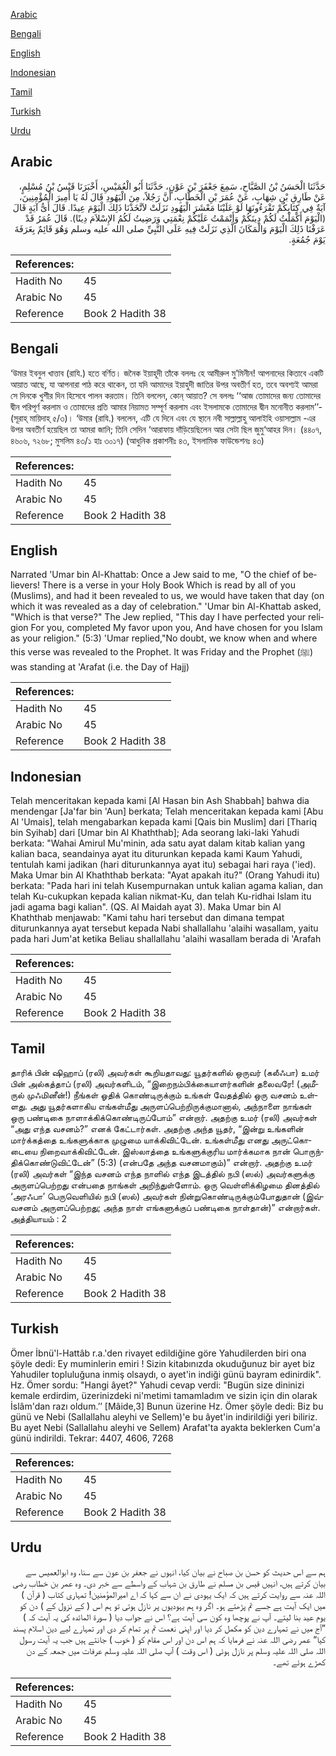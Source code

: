 [Arabic](#arabic)

[Bengali](#bengali)

[English](#english)

[Indonesian](#indonesian)

[Tamil](#tamil)

[Turkish](#turkish)

[Urdu](#urdu)

## Arabic


<div dir="rtl" lang="ar" style={{fontSize:'larger',backgroundColor:'#f8f9fa',padding:20}}>
حَدَّثَنَا الْحَسَنُ بْنُ الصَّبَّاحِ، سَمِعَ جَعْفَرَ بْنَ عَوْنٍ، حَدَّثَنَا أَبُو الْعُمَيْسِ، أَخْبَرَنَا قَيْسُ بْنُ مُسْلِمٍ، عَنْ طَارِقِ بْنِ شِهَابٍ، عَنْ عُمَرَ بْنِ الْخَطَّابِ، أَنَّ رَجُلاً، مِنَ الْيَهُودِ قَالَ لَهُ يَا أَمِيرَ الْمُؤْمِنِينَ، آيَةٌ فِي كِتَابِكُمْ تَقْرَءُونَهَا لَوْ عَلَيْنَا مَعْشَرَ الْيَهُودِ نَزَلَتْ لاَتَّخَذْنَا ذَلِكَ الْيَوْمَ عِيدًا‏.‏ قَالَ أَىُّ آيَةٍ قَالَ ‏(‏الْيَوْمَ أَكْمَلْتُ لَكُمْ دِينَكُمْ وَأَتْمَمْتُ عَلَيْكُمْ نِعْمَتِي وَرَضِيتُ لَكُمُ الإِسْلاَمَ دِينًا‏)‏‏.‏ قَالَ عُمَرُ قَدْ عَرَفْنَا ذَلِكَ الْيَوْمَ وَالْمَكَانَ الَّذِي نَزَلَتْ فِيهِ عَلَى النَّبِيِّ صلى الله عليه وسلم وَهُوَ قَائِمٌ بِعَرَفَةَ يَوْمَ جُمُعَةٍ‏.‏
</div>
<div style={{backgroundColor:'#f8f9fa',padding:20, marginBottom: 10}}><table> <thead> <tr> <th>References:</th> <th></th> </tr> </thead> <tbody><tr><td>Hadith No</td><td>45</td></tr><tr><td>Arabic No</td><td>45</td></tr><tr><td>Reference</td><td>Book 2 Hadith 38</td></tr></tbody></table></div>

## Bengali


<div dir="ltr" lang="bn" style={{fontSize:'larger',backgroundColor:'#f8f9fa',padding:20}}>
‘উমার ইবনুল খাত্তাব (রাযি.) হতে বর্ণিত। জনৈক ইয়াহূদী তাঁকে বললঃ হে আমীরুল মু’মিনীন! আপনাদের কিতাবে একটি আয়াত আছে, যা আপনারা পাঠ করে থাকেন, তা যদি আমাদের ইয়াহুদী জাতির উপর অবতীর্ণ হত, তবে অবশ্যই আমরা সে দিনকে খুশীর দিন হিসেবে পালন করতাম। তিনি বললেন, কোন্ আয়াত? সে বললঃ ‘‘আজ তোমাদের জন্য তোমাদের দ্বীন পরিপূর্ণ করলাম ও তোমাদের প্রতি আমার নিয়ামত সম্পূর্ণ করলাম এবং ইসলামকে তোমাদের দ্বীন মনোনীত করলাম’’- (সূরাহ্ মায়িদাহ্ ৫/৩)। ‘উমার (রাযি.) বললেন, এটি যে দিনে এবং যে স্থানে নবী সাল্লাল্লাহু আলাইহি ওয়াসাল্লাম -এর উপর অবতীর্ণ হয়েছিল তা আমরা জানি; তিনি সেদিন ‘আরাফায় দাঁড়িয়েছিলেন আর সেটা ছিল জুমু‘আহর দিন। (৪৪০৭, ৪৬০৬, ৭২৬৮; মুসলিম ৪৩/১ হাঃ ৩০১৭) (আধুনিক প্রকাশনীঃ ৪৩, ইসলামিক ফাউন্ডেশনঃ ৪৩)
</div>
<div style={{backgroundColor:'#f8f9fa',padding:20, marginBottom: 10}}><table> <thead> <tr> <th>References:</th> <th></th> </tr> </thead> <tbody><tr><td>Hadith No</td><td>45</td></tr><tr><td>Arabic No</td><td>45</td></tr><tr><td>Reference</td><td>Book 2 Hadith 38</td></tr></tbody></table></div>

## English


<div dir="ltr" lang="en" style={{fontSize:'larger',backgroundColor:'#f8f9fa',padding:20}}>
Narrated 'Umar bin Al-Khattab: Once a Jew said to me, "O the chief of believers! There is a verse in your Holy Book Which is read by all of you (Muslims), and had it been revealed to us, we would have taken that day (on which it was revealed as a day of celebration." 'Umar bin Al-Khattab asked, "Which is that verse?" The Jew replied, "This day I have perfected your religion For you, completed My favor upon you, And have chosen for you Islam as your religion." (5:3) 'Umar replied,"No doubt, we know when and where this verse was revealed to the Prophet. It was Friday and the Prophet (ﷺ) was standing at 'Arafat (i.e. the Day of Hajj)
</div>
<div style={{backgroundColor:'#f8f9fa',padding:20, marginBottom: 10}}><table> <thead> <tr> <th>References:</th> <th></th> </tr> </thead> <tbody><tr><td>Hadith No</td><td>45</td></tr><tr><td>Arabic No</td><td>45</td></tr><tr><td>Reference</td><td>Book 2 Hadith 38</td></tr></tbody></table></div>

## Indonesian


<div dir="ltr" lang="id" style={{fontSize:'larger',backgroundColor:'#f8f9fa',padding:20}}>
Telah menceritakan kepada kami [Al Hasan bin Ash Shabbah] bahwa dia mendengar [Ja'far bin 'Aun] berkata; Telah menceritakan kepada kami [Abu Al 'Umais], telah mengabarkan kepada kami [Qais bin Muslim] dari [Thariq bin Syihab] dari [Umar bin Al Khaththab]; Ada seorang laki-laki Yahudi berkata: "Wahai Amirul Mu'minin, ada satu ayat dalam kitab kalian yang kalian baca, seandainya ayat itu diturunkan kepada kami Kaum Yahudi, tentulah kami jadikan (hari diturunkannya ayat itu) sebagai hari raya ('ied). Maka Umar bin Al Khaththab berkata: "Ayat apakah itu?" (Orang Yahudi itu) berkata: "Pada hari ini telah Kusempurnakan untuk kalian agama kalian, dan telah Ku-cukupkan kepada kalian nikmat-Ku, dan telah Ku-ridhai Islam itu jadi agama bagi kalian". (QS. Al Maidah ayat 3). Maka Umar bin Al Khaththab menjawab: "Kami tahu hari tersebut dan dimana tempat diturunkannya ayat tersebut kepada Nabi shallallahu 'alaihi wasallam, yaitu pada hari Jum'at ketika Beliau shallallahu 'alaihi wasallam berada di 'Arafah
</div>
<div style={{backgroundColor:'#f8f9fa',padding:20, marginBottom: 10}}><table> <thead> <tr> <th>References:</th> <th></th> </tr> </thead> <tbody><tr><td>Hadith No</td><td>45</td></tr><tr><td>Arabic No</td><td>45</td></tr><tr><td>Reference</td><td>Book 2 Hadith 38</td></tr></tbody></table></div>

## Tamil


<div dir="ltr" lang="ta" style={{fontSize:'larger',backgroundColor:'#f8f9fa',padding:20}}>
தாரிக் பின் ஷிஹாப் (ரலி) அவர்கள் கூறியதாவது: யூதர்களில் ஒருவர் (கலீஃபா) உமர் பின் அல்கத்தாப் (ரலி) அவர்களிடம், “இறைநம்பிக்கையாளர்களின் தலைவரே! (அமீருல் முஃமினீன்!) நீங்கள் ஓதிக் கொண்டிருக்கும் உங்கள் வேதத்தில் ஒரு வசனம் உள்ளது. அது யூதர்களாகிய எங்கள்மீது அருளப்பெற்றிருக்குமானால், அந்நாளை நாங்கள் ஒரு பண்டிகை நாளாக்கிக்கொண்டிருப்போம்” என்றார். அதற்கு உமர் (ரலி) அவர்கள் “அது எந்த வசனம்?” எனக் கேட்டார்கள். அதற்கு அந்த யூதர், “இன்று உங்களின் மார்க்கத்தை உங்களுக்காக முழுமை யாக்கிவிட்டேன். உங்கள்மீது எனது அருட்கொடையை நிறைவாக்கிவிட்டேன். இஸ்லாத்தை உங்களுக்குரிய மார்க்கமாக நான் பொருந்திக்கொண்டுவிட்டேன்” (5:3) (என்பதே அந்த வசனமாகும்)” என்றார். அதற்கு உமர் (ரலி) அவர்கள் “இந்த வசனம் எந்த நாளில் எந்த இடத்தில் நபி (ஸல்) அவர்களுக்கு அருளப்பெற்றது என்பதை நாங்கள் அறிந்துள்ளோம். ஒரு வெள்ளிக்கிழமை தினத்தில் ‘அரஃபா’ பெருவெளியில் நபி (ஸல்) அவர்கள் நின்றுகொண்டிருக்கும்போதுதான் (இவ்வசனம் அருளப்பெற்றது; அந்த நாள் எங்களுக்குப் பண்டிகை நாள்தான்)” என்றார்கள். அத்தியாயம் : 2
</div>
<div style={{backgroundColor:'#f8f9fa',padding:20, marginBottom: 10}}><table> <thead> <tr> <th>References:</th> <th></th> </tr> </thead> <tbody><tr><td>Hadith No</td><td>45</td></tr><tr><td>Arabic No</td><td>45</td></tr><tr><td>Reference</td><td>Book 2 Hadith 38</td></tr></tbody></table></div>

## Turkish


<div dir="ltr" lang="tr" style={{fontSize:'larger',backgroundColor:'#f8f9fa',padding:20}}>
Ömer İbnü'l-Hattâb r.a.'den rivayet edildiğine göre Yahudilerden biri ona şöyle dedi: Ey muminlerin emiri ! Sizin kitabınızda okuduğunuz bir ayet biz Yahudiler topluluğuna inmiş olsaydı, o ayet'in indiği günü bayram edinirdik". Hz. Ömer sordu: "Hangi âyet?" Yahudi cevap verdi: "Bugün size dininizi kemale erdirdim, üzerinizdeki ni'metimi tamamladım ve sizin için din olarak İslâm'dan razı oldum.’’ [Mâide,3] Bunun üzerine Hz. Ömer şöyle dedi: Biz bu günü ve Nebi (Sallallahu aleyhi ve Sellem)'e bu âyet'in indirildiği yeri biliriz. Bu ayet Nebi (Sallallahu aleyhi ve Sellem) Arafat'ta ayakta beklerken Cum'a günü indirildi. Tekrar: 4407, 4606, 7268
</div>
<div style={{backgroundColor:'#f8f9fa',padding:20, marginBottom: 10}}><table> <thead> <tr> <th>References:</th> <th></th> </tr> </thead> <tbody><tr><td>Hadith No</td><td>45</td></tr><tr><td>Arabic No</td><td>45</td></tr><tr><td>Reference</td><td>Book 2 Hadith 38</td></tr></tbody></table></div>

## Urdu


<div dir="rtl" lang="ur" style={{fontSize:'larger',backgroundColor:'#f8f9fa',padding:20}}>
ہم سے اس حدیث کو حسن بن صباح نے بیان کیا، انہوں نے جعفر بن عون سے سنا، وہ ابوالعمیس سے بیان کرتے ہیں، انہیں قیس بن مسلم نے طارق بن شہاب کے واسطے سے خبر دی۔ وہ عمر بن خطاب رضی اللہ عنہ سے روایت کرتے ہیں کہ ایک یہودی نے ان سے کہا کہ اے امیرالمؤمنین! تمہاری کتاب ( قرآن ) میں ایک آیت ہے جسے تم پڑھتے ہو۔ اگر وہ ہم یہودیوں پر نازل ہوتی تو ہم اس ( کے نزول کے ) دن کو یوم عید بنا لیتے۔ آپ نے پوچھا وہ کون سی آیت ہے؟ اس نے جواب دیا ( سورۃ المائدہ کی یہ آیت کہ ) ”آج میں نے تمہارے دین کو مکمل کر دیا اور اپنی نعمت تم پر تمام کر دی اور تمہارے لیے دین اسلام پسند کیا“ عمر رضی اللہ عنہ نے فرمایا کہ ہم اس دن اور اس مقام کو ( خوب ) جانتے ہیں جب یہ آیت رسول اللہ صلی اللہ علیہ وسلم پر نازل ہوئی ( اس وقت ) آپ صلی اللہ علیہ وسلم عرفات میں جمعہ کے دن کھڑے ہوئے تھے۔
</div>
<div style={{backgroundColor:'#f8f9fa',padding:20, marginBottom: 10}}><table> <thead> <tr> <th>References:</th> <th></th> </tr> </thead> <tbody><tr><td>Hadith No</td><td>45</td></tr><tr><td>Arabic No</td><td>45</td></tr><tr><td>Reference</td><td>Book 2 Hadith 38</td></tr></tbody></table></div>